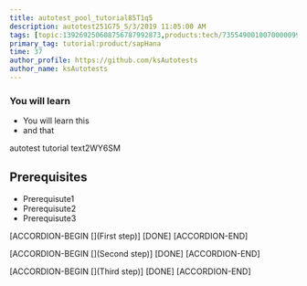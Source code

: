 ```yaml
---
title: autotest_pool_tutorial85T1q5
description: autotest251G75_5/3/2019 11:05:00 AM
tags: [topic:139269250608756787992873,products:tech/73554900100700000996,tutorial:experience/advanced]
primary_tag: tutorial:product/sapHana
time: 37
author_profile: https://github.com/ksAutotests
author_name: ksAutotests
---
```

### You will learn
- You will learn this
- and that

autotest tutorial text2WY6SM

## Prerequisites
- Prerequisute1
- Prerequisute2
- Prerequisute3

[ACCORDION-BEGIN [](First step)]
[DONE]
[ACCORDION-END]

[ACCORDION-BEGIN [](Second step)]
[DONE]
[ACCORDION-END]

[ACCORDION-BEGIN [](Third step)]
[DONE]
[ACCORDION-END]

